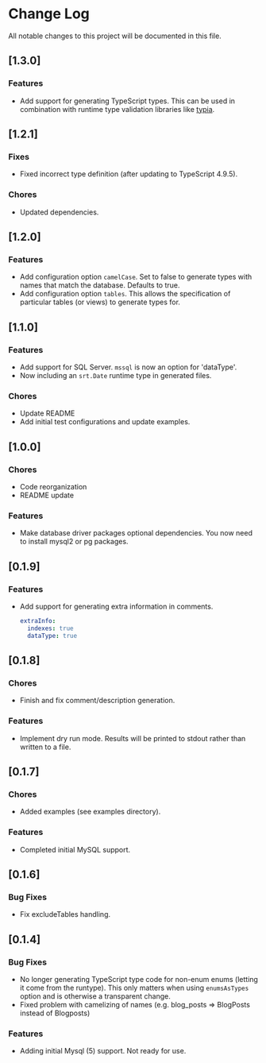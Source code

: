 # Change Log

All notable changes to this project will be documented in this file.

## [1.3.0]

### Features
* Add support for generating TypeScript types. This can be used in combination with runtime type validation libraries like [typia](https://github.com/samchon/typia).

## [1.2.1]

### Fixes
* Fixed incorrect type definition (after updating to TypeScript 4.9.5).

### Chores
* Updated dependencies.

## [1.2.0]

### Features
* Add configuration option `camelCase`. Set to false to generate types with names that match the database. Defaults to true.
* Add configuration option `tables`. This allows the specification of particular tables (or views) to generate types for.

## [1.1.0]

### Features
* Add support for SQL Server. `mssql` is now an option for 'dataType'.
* Now including an `srt.Date` runtime type in generated files.
### Chores
* Update README
* Add initial test configurations and update examples.

## [1.0.0]
### Chores
* Code reorganization
* README update
### Features
- Make database driver packages optional dependencies. You now need to
  install mysql2 or pg packages.

## [0.1.9]
### Features
- Add support for generating extra information in comments.
  ```yaml
  extraInfo:
    indexes: true
	dataType: true
  ```

## [0.1.8]
### Chores
- Finish and fix comment/description generation.
### Features
- Implement dry run mode. Results will be printed to stdout rather than written to a file.

## [0.1.7]
### Chores
- Added examples (see examples directory).
### Features
- Completed initial MySQL support.

## [0.1.6]
### Bug Fixes
- Fix excludeTables handling.

## [0.1.4]
### Bug Fixes
- No longer generating TypeScript type code for non-enum enums (letting it come from the runtype). This only matters when using `enumsAsTypes` option and is otherwise a transparent change.
- Fixed problem with camelizing of names (e.g. blog_posts => BlogPosts instead of Blogposts)
### Features
- Adding initial Mysql (5) support. Not ready for use.
